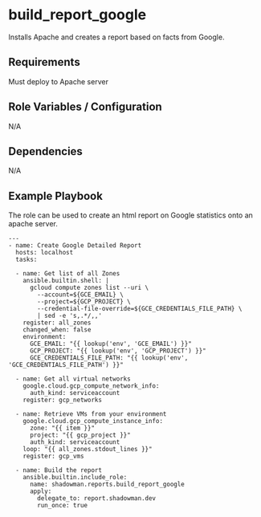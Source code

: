 build_report_google
========

Installs Apache and creates a report based on facts from Google.

Requirements
------------

Must deploy to Apache server

Role Variables / Configuration
--------------

N/A

Dependencies
------------

N/A

Example Playbook
----------------

The role can be used to create an html report on Google statistics onto an apache server.


```
---
- name: Create Google Detailed Report
  hosts: localhost
  tasks:

  - name: Get list of all Zones
    ansible.builtin.shell: |
      gcloud compute zones list --uri \
        --account=${GCE_EMAIL} \
        --project=${GCP_PROJECT} \
        --credential-file-override=${GCE_CREDENTIALS_FILE_PATH} \
        | sed -e 's,.*/,,'
    register: all_zones
    changed_when: false
    environment:
      GCE_EMAIL: "{{ lookup('env', 'GCE_EMAIL') }}"
      GCP_PROJECT: "{{ lookup('env', 'GCP_PROJECT') }}"
      GCE_CREDENTIALS_FILE_PATH: "{{ lookup('env', 'GCE_CREDENTIALS_FILE_PATH') }}"

  - name: Get all virtual networks
    google.cloud.gcp_compute_network_info:
      auth_kind: serviceaccount
    register: gcp_networks

  - name: Retrieve VMs from your environment
    google.cloud.gcp_compute_instance_info:
      zone: "{{ item }}"
      project: "{{ gcp_project }}"
      auth_kind: serviceaccount
    loop: "{{ all_zones.stdout_lines }}"
    register: gcp_vms

  - name: Build the report
    ansible.builtin.include_role:
      name: shadowman.reports.build_report_google
      apply:
        delegate_to: report.shadowman.dev
        run_once: true
```
